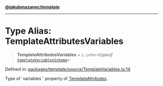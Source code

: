 [**@jakubmazanec/template**](../README.md)

---

# Type Alias: TemplateAttributesVariables

> **TemplateAttributesVariables** = `z.infer`\<_typeof_
> [`templateVariablesSchema`](../variables/templateVariablesSchema.md)\>

Defined in:
[packages/template/source/TemplateVariables.ts:14](https://github.com/jakubmazanec/tools/blob/5907d31a071e860d7db8b8a00f698d18fe23e18a/packages/template/source/TemplateVariables.ts#L14)

Type of `variables`` property of [TemplateAttributes](TemplateAttributes.md).
